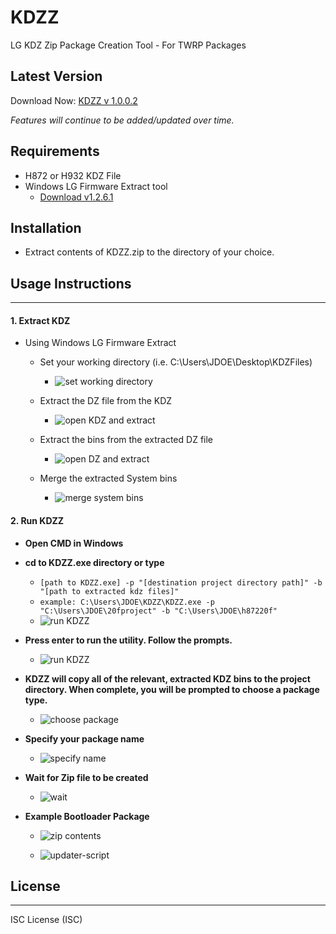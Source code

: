 # KDZZ

LG KDZ Zip Package Creation Tool - For TWRP Packages

## Latest Version 

  Download Now: [KDZZ v 1.0.0.2](https://github.com/adanvdo/KDZZ/releases)

*Features will continue to be added/updated over time.*

## Requirements
	
  - H872 or H932 KDZ File
  - Windows LG Firmware Extract tool
    - [Download v1.2.6.1](https://sourceforge.net/projects/lgtools/files/KDZTools/WindowsLGFirmwareExtract_v1.2.6.1.zip/download)
	
## Installation

  - Extract contents of KDZZ.zip to the directory of your choice.

## Usage Instructions
---
#### 1. Extract KDZ

  - Using Windows LG Firmware Extract
    - Set your working directory (i.e. C:\Users\JDOE\Desktop\KDZFiles)

		- ![set working directory](./KDZZ/files/readme/lgfe1.jpg)
	- Extract the DZ file from the KDZ
		- ![open KDZ and extract](./KDZZ/files/readme/lgfe2.jpg)
	- Extract the bins from the extracted DZ file
		- ![open DZ and extract](./KDZZ/files/readme/lgfe3.jpg)
	- Merge the extracted System bins
		- ![merge system bins](./KDZZ/files/readme/lgfe4.jpg)

#### 2. Run KDZZ

  - **Open CMD in Windows**
  - **cd to KDZZ.exe directory or type** 
    - `[path to KDZZ.exe] -p "[destination project directory path]" -b "[path to extracted kdz files]"`
    - `example: C:\Users\JDOE\KDZZ\KDZZ.exe -p "C:\Users\JDOE\20fproject" -b "C:\Users\JDOE\h87220f"`
    - ![run KDZZ](./KDZZ/files/readme/kdzz1.jpg)		  

  - **Press enter to run the utility. Follow the prompts.**

    - ![run KDZZ](./KDZZ/files/readme/kdzz2.jpg)		

  - **KDZZ will copy all of the relevant, extracted KDZ bins to the project directory.  When complete, you will be prompted to choose a package type.**

    - ![choose package](./KDZZ/files/readme/kdzz4.jpg)

  - **Specify your package name**

    - ![specify name](./KDZZ/files/readme/kdzz5.jpg)

  - **Wait for Zip file to be created**

    - ![wait](./DZZ/files/readme/kdzz6.jpg)

  - **Example Bootloader Package** 

    - ![zip contents](./KDZZ/files/readme/kdzz7.jpg)

    - ![updater-script](./KDZZ/files/readme/kdzz8.jpg)
	

## License
---
ISC License (ISC)
